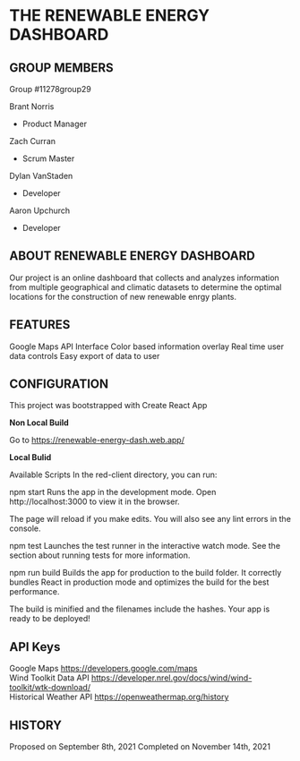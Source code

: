 THE RENEWABLE ENERGY DASHBOARD 
=================================================
 
GROUP MEMBERS
-------------------------------------------------
Group #11278group29

Brant Norris
  + Product Manager
  
Zach Curran
  + Scrum Master

Dylan VanStaden
  + Developer

Aaron Upchurch
  + Developer

ABOUT RENEWABLE ENERGY DASHBOARD
-------------------------------------------------
Our project is an online dashboard that collects and analyzes information from multiple geographical and climatic datasets to determine the optimal locations for the construction of new renewable enrgy plants.

FEATURES
-------------------------------------------------
Google Maps API Interface
Color based information overlay
Real time user data controls
Easy export of data to user

CONFIGURATION
-------------------------------------------------
This project was bootstrapped with Create React App

**Non Local Build**

Go to https://renewable-energy-dash.web.app/

**Local Bulid**

Available Scripts
In the red-client directory, you can run:

npm start
Runs the app in the development mode.
Open http://localhost:3000 to view it in the browser.

The page will reload if you make edits.
You will also see any lint errors in the console.

npm test
Launches the test runner in the interactive watch mode.
See the section about running tests for more information.

npm run build
Builds the app for production to the build folder.
It correctly bundles React in production mode and optimizes the build for the best performance.

The build is minified and the filenames include the hashes.
Your app is ready to be deployed!

API Keys
-------------------------------------------------
Google Maps		https://developers.google.com/maps  
Wind Toolkit Data API		https://developer.nrel.gov/docs/wind/wind-toolkit/wtk-download/  
Historical Weather API		https://openweathermap.org/history  

HISTORY
-------------------------------------------------
Proposed on September 8th, 2021
Completed on November 14th, 2021


